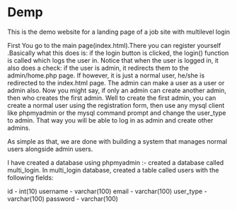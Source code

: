# Demp
This is the demo website for a landing page of a job site with multilevel login

First You go to the main page(index.html).There you can register yourself .Basically what this does is: if the login button is clicked, the login() function is called which logs the user in. Notice that when the user is logged in, it also does a check: if the user is admin, it redirects them to the admin/home.php page. If however, it is just a normal user, he/she is redirected to the index.html page.
The admin can make a user as a user or admin also.
Now you might say, if only an admin can create another admin, then who creates the first admin. Well to create the first admin, you can create a normal user using the registration form, then use any mysql client like phpmyadmin or the mysql command prompt and change the user_type to admin. That way you will be able to log in as admin and create other admins.

As simple as that, we are done with building a system that manages normal users alongside admin users. 

I have created a database using phpmyadmin :-
 created a database called multi_login. In multi_login database, created a table called users with the following fields:

id - int(10)
username - varchar(100)
email - varchar(100)
user_type - varchar(100)
password - varchar(100)
